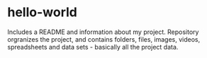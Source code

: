 # hello-world
Includes a README and information about my project.  Repository orgranizes the project, and contains folders, files, images, videos, spreadsheets and data sets - basically all the project data.

